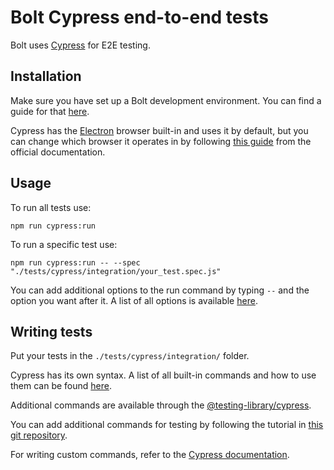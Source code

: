 Bolt Cypress end-to-end tests
===
  Bolt uses [Cypress](https://docs.cypress.io/guides/overview/why-cypress) for E2E testing.
  
Installation
---
  Make sure you have set up a Bolt development environment. You can find a guide for that [here](https://github.com/bolt/core/tree/master#progress).
  
  Cypress has the [Electron](https://www.electronjs.org) browser built-in and uses it by default, but you can change which browser it operates in by following [this guide](https://docs.cypress.io/guides/guides/launching-browsers) from the official documentation.
  
Usage
---
  To run all tests use:
  ```
  npm run cypress:run
  ```
  
  To run a specific test use:
  ```
  npm run cypress:run -- --spec "./tests/cypress/integration/your_test.spec.js"
  ```
  
  You can add additional options to the run command by typing `--` and the option you want after it. A list of all options is available [here](https://docs.cypress.io/guides/guides/command-line#Commands).
    
Writing tests
---
  Put your tests in the `./tests/cypress/integration/` folder.
  
  Cypress has its own syntax. A list of all built-in commands and how to use them can be found [here](https://docs.cypress.io/api/table-of-contents).
  
  Additional commands are available through the [@testing-library/cypress](https://github.com/testing-library/cypress-testing-library).
  
  You can add additional commands for testing by following the tutorial in [this git repository](https://github.com/testing-library/cypress-testing-library).
  
  For writing custom commands, refer to the [Cypress documentation](docs.cypress.io/api/cypress-api/custom-commands).
